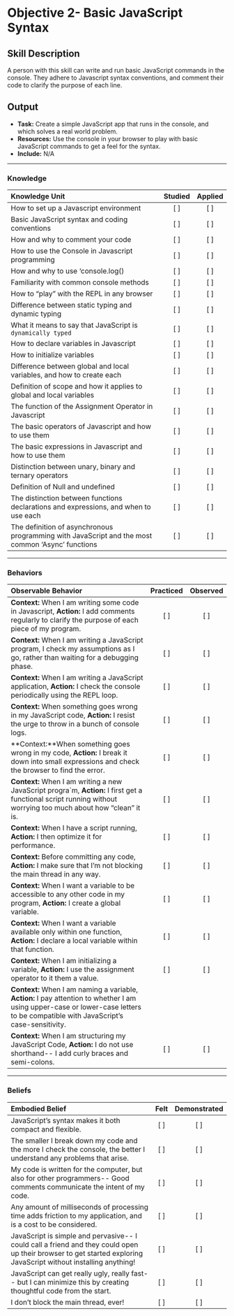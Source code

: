 # Objective 2- Basic JavaScript Syntax

## Skill Description
A person with this skill can write and run basic JavaScript commands in the console.  They adhere to Javascript syntax conventions, and comment their code to clarify the purpose of each line. 

## Output
- **Task:** Create a simple JavaScript app that runs in the console, and which solves a real world problem. 
- **Resources:** Use the console in your browser to play with basic JavaScript commands to get a feel for the syntax. 
- **Include:** N/A

-------

### Knowledge

| Knowledge Unit   |      Studied      | Applied |
|:-------------|:------------------:|:--------:|
| How to set up a Javascript environment  | [ ] | [ ] |
| Basic JavaScript syntax and coding conventions | [ ] | [ ] |
| How and why to comment your code | [ ] | [ ] | 
| How to use the Console in Javascript programming | [ ] | [ ] | 
| How and why to use ‘console.log() | [ ] | [ ] |  
| Familiarity with common console methods | [ ] | [ ] | 
| How to “play” with the REPL in any browser | [ ] | [ ] |
| Difference between static typing and dynamic typing  | [ ] | [ ] |  
| What it means to say that JavaScript is `dynamically typed` | [ ] | [ ] | 
| How to declare variables in Javascript | [ ] | [ ] | 
| How to initialize variables | [ ] | [ ] | 
| Difference between global and local variables, and how to create each | [ ] | [ ] | 
| Definition of scope and how it applies to global and local variables | [ ] | [ ] | 
| The function of the Assignment Operator in Javascript | [ ] | [ ] |  
| The basic operators of Javascript and how to use them | [ ] | [ ] | 
| The basic expressions in Javascript and how to use them | [ ] | [ ] | 
| Distinction between  unary, binary and ternary operators | [ ] | [ ] | 
| Definition of Null and undefined | [ ] | [ ] |  
| The distinction between functions declarations and expressions, and when to use each | [ ] | [ ] | 
| The definition of asynchronous programming with JavaScript and the most common ‘Async’ functions | [ ] | [ ] | 


-------

### Behaviors

| Observable Behavior   |      Practiced      | Observed |
|:-------------|:------------------:|:--------:|
| **Context:** When I am writing some code in Javascript, **Action:** I add comments regularly to clarify the purpose of each piece of my program.  |   [ ]   |   [ ] |
| **Context:** When I am writing a JavaScript program, I check my assumptions as I go, rather than waiting for a debugging phase. |   [ ]   |   [ ] |
| **Context:** When I am writing a JavaScript application, **Action:** I check the console periodically using the REPL loop. |   [ ]   |   [ ] |
| **Context:** When something goes wrong in my JavaScript code, **Action:** I resist the urge to throw in a bunch of console logs. |   [ ]   |   [ ] |
| **Context:**When something goes wrong in my code, **Action:** I break it down into small expressions and check the browser to find the error. |   [ ]   |   [ ] |
| **Context:** When I am writing a new JavaScript progra`m, **Action:** I first get a functional script running without worrying too much about how “clean” it is.  |   [ ]   |   [ ] |
| **Context:** When I have a script running, **Action:** I then optimize it for performance. |   [ ]   |   [ ] |
| **Context:** Before committing any code, **Action:** I make sure that I’m not blocking the main thread in any way. |   [ ]   |   [ ] |
| **Context:** When I want a variable to be accessible to any other code in my program, **Action:** I create a global variable. |   [ ]   |   [ ] |
| **Context:** When I want a variable available only within one function, **Action:** I declare a local variable within that function. |   [ ]   |   [ ] |
| **Context:** When I am initializing a variable, **Action:** I use the assignment operator to it them a value. |   [ ]   |   [ ] |
| **Context:** When I am naming a variable, **Action:** I pay attention to whether I am using upper-case or lower-case letters to be compatible with JavaScript’s case-sensitivity. 
| **Context:** When I am structuring my JavaScript Code, **Action:** I do not use shorthand-- I add curly braces and semi-colons. |   [ ]   |   [ ] |


-------

### Beliefs

| Embodied Belief   |      Felt      | Demonstrated |
|:-------------|:------------------:|:--------:|
| JavaScript’s syntax makes it both compact and flexible. |   [ ]   |   [ ] |
| The smaller I break down my code and the more I check the console, the better I understand any problems that arise. |   [ ]   |   [ ] |
| My code is written for the computer, but also for other programmers-- Good comments communicate the intent of my code.  |   [ ]   |   [ ] |
| Any amount of milliseconds of processing time adds friction to my application, and is a cost to be considered.  |   [ ]   |   [ ] |
| JavaScript is simple and pervasive-- I could call a friend and they could open up their browser to get started exploring JavaScript without installing anything!  |   [ ]   |   [ ] |
| JavaScript can get really ugly, really fast-- but I can minimize this by creating thoughtful code from the start. |   [ ]   |   [ ] |
| I don’t block the main thread, ever! |   [ ]   |   [ ] |
